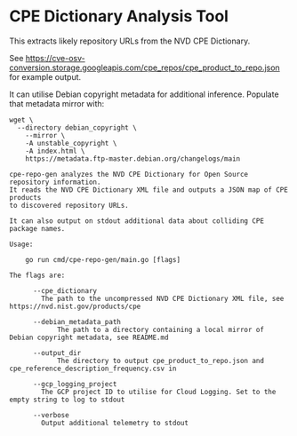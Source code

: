 # CPE Dictionary Analysis Tool

This extracts likely repository URLs from the NVD CPE Dictionary.

See
https://cve-osv-conversion.storage.googleapis.com/cpe_repos/cpe_product_to_repo.json
for example output.

It can utilise Debian copyright metadata for additional inference. Populate that
metadata mirror with:

```
wget \
  --directory debian_copyright \
    --mirror \
    -A unstable_copyright \
    -A index.html \
    https://metadata.ftp-master.debian.org/changelogs/main
```

```
cpe-repo-gen analyzes the NVD CPE Dictionary for Open Source repository information.
It reads the NVD CPE Dictionary XML file and outputs a JSON map of CPE products
to discovered repository URLs.

It can also output on stdout additional data about colliding CPE package names.

Usage:

    go run cmd/cpe-repo-gen/main.go [flags]

The flags are:

      --cpe_dictionary
        The path to the uncompressed NVD CPE Dictionary XML file, see https://nvd.nist.gov/products/cpe

      --debian_metadata_path
            The path to a directory containing a local mirror of Debian copyright metadata, see README.md

      --output_dir
            The directory to output cpe_product_to_repo.json and cpe_reference_description_frequency.csv in

      --gcp_logging_project
        The GCP project ID to utilise for Cloud Logging. Set to the empty string to log to stdout

      --verbose
        Output additional telemetry to stdout
```
